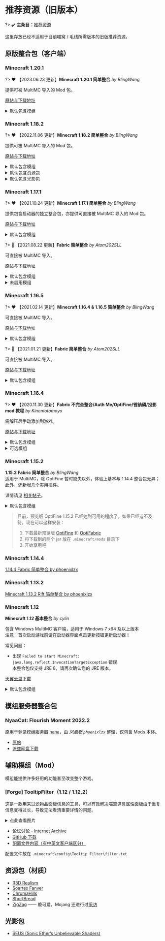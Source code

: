 # 推荐资源（旧版本）

?> :heavy_check_mark: **主条目：**[推荐资源](wiki/resources)

这里存放已经不适用于目前喵窝 / 毛线所需版本的旧版推荐资源。

## 原版整合包（客户端）

### Minecraft 1.20.1

?> :heart: 【2023.06.23 更新】**Minecraft 1.20.1 简单整合** *by BlingWang*

提供可被 MultiMC 导入的 Mod 包。

[原帖与下载地址](https://community.craft.moe/d/3934)

<details>
<summary>默认包含模组</summary>

[Moddermore 列表](https://moddermore.net/list/VAJaICLWh_k8)

- ['Slight' Gui Modifications](https://curseforge.com/minecraft/mc-mods/slight-gui-modifications) - Allows 'slight' gui modifications
- [3D Skin Layers](https://modrinth.com/mod/3dskinlayers) - Render the player skin layer in 3d!
- [AdvancementInfo](https://modrinth.com/mod/advancementinfo) - Show more information about advancement requirements
- [AppleSkin](https://modrinth.com/mod/appleskin) - Food/hunger-related HUD improvements
- [Architectury API](https://modrinth.com/mod/architectury-api) - An intermediary api aimed to ease developing multiplatform mods.
- [Auth Me](https://modrinth.com/mod/auth-me) - Authenticate yourself and re-validate your session
- [Better Ping Display [Fabric]](https://modrinth.com/mod/better-ping-display-fabric) - Adds a configurable numerical ping display to the player list
- [BetterF3](https://modrinth.com/mod/betterf3) - BetterF3 is a mod that replaces Minecraft's original debug HUD with a highly customizable, more human-readable HUD.
- [Boat Item View](https://modrinth.com/mod/boat-item-view) - See your held items when in a moving boat!
- [Bobby](https://modrinth.com/mod/bobby) - Allows for render distances greater than the server's view-distance
- [Capes](https://modrinth.com/mod/capes) - Lets you use capes from OptiFine, LabyMod and other cape mods
- [Cloth Config API](https://modrinth.com/mod/cloth-config) - Configuration Library for Minecraft Mods
- [Concurrent Chunk Management Engine (Fabric)](https://modrinth.com/mod/c2me-fabric) - A Fabric mod designed to improve the chunk performance of Minecraft.
- [Continuity](https://modrinth.com/mod/continuity) - A Fabric mod that allows for efficient connected textures
- [Controlling](https://modrinth.com/mod/controlling) - Adds a search bar to the Key-Bindings menu
- [Dark Loading Screen](https://modrinth.com/mod/dark-loading-screen) - Makes the loading screen darker.
- [Debugify](https://modrinth.com/mod/debugify) - Fixes Minecraft bugs found on the bug tracker
- [Dynamic FPS](https://modrinth.com/mod/dynamic-fps) - Reduce resource usage while Minecraft is in the background or idle.
- [Entity Culling](https://modrinth.com/mod/entityculling) - Using async path-tracing to hide Block-/Entities that are not visible
- [Forge Config API Port](https://modrinth.com/mod/forge-config-api-port) - NeoForge's & Forge's config systems provided to other modding ecosystems. Designed for a multiloader architecture.
- [Gamma Utils (Fullbright)](https://modrinth.com/mod/gamma-utils) - Gamma / Brightness / Night Vision mod, making it easy to see in the dark. Basically Fullbright for Fabric.
- [IBE Editor](https://modrinth.com/mod/ibe-editor) - Simple GUI Mod to edit an item, a block or an entity in your current world
- [IMBlockerFabric](https://modrinth.com/mod/imblocker) - IMBlockerFabric is a mod that It can Hide IM(InputMethod) when you don't need to input text! This mod fixes the typing bug exist in Minecraft which annoying Asian players for a long time.
- [ImmediatelyFast](https://modrinth.com/mod/immediatelyfast) - Speed up immediate mode rendering in Minecraft
- [Indium](https://modrinth.com/mod/indium) - Sodium addon providing support for the Fabric Rendering API, based on Indigo
- [Inspecio](https://modrinth.com/mod/inspecio) - A Minecraft mod which adds more tooltips.
- [Interactic](https://modrinth.com/mod/interactic) - Refined item interactions
- [Inventory Profiles Next](https://modrinth.com/mod/inventory-profiles-next) - Take control over you inventory. Sort. Move matching Items. Throw all. Locked slots. Gear sets! And much more.
- [Iris Shaders](https://modrinth.com/mod/iris) - A modern shaders mod for Minecraft intended to be compatible with existing OptiFine shader packs
- [ItemSwapper](https://modrinth.com/mod/itemswapper) - Inventory update concept for hotswapping items.
- [Krypton](https://modrinth.com/mod/krypton) - A mod to optimize the Minecraft networking stack
- [LAN World Plug-n-Play (mcwifipnp)](https://modrinth.com/mod/mcwifipnp) - LAN World Plug-n-Play (mcwifipnp)
- [LambDynamicLights](https://modrinth.com/mod/lambdynamiclights) - A dynamic lights mod for Fabric.
- [LambdaBetterGrass](https://modrinth.com/mod/lambdabettergrass) - A Minecraft mod which adds better grass and snow to the game.
- [Language Reload](https://modrinth.com/mod/language-reload) - Reduces load times and adds fallbacks for languages
- [LazyDFU](https://modrinth.com/mod/lazydfu) - Makes the game boot faster by deferring non-essential initialization
- [Litematica](https://curseforge.com/minecraft/mc-mods/litematica) - A modern schematic mod written for Fabric (and LiteLoader on 1.12.x), with extra features for Creative mode work
- [Lithium](https://modrinth.com/mod/lithium) - No-compromises game logic/server optimization mod
- [MaLiLib](https://curseforge.com/minecraft/mc-mods/malilib) - A library mod required for masa's client-side mods
- [Memory Leak Fix](https://modrinth.com/mod/memoryleakfix) - A mod that fixes random memory leaks for both the client and server
- [MidnightControls](https://modrinth.com/mod/midnightcontrols) - Adds controller support and enhanced controls overall.
- [MidnightLib](https://modrinth.com/mod/midnightlib) - Common library with a built-in configuration system
- [MixinTrace](https://modrinth.com/mod/mixintrace) - Adds a list of mixins in the stack trace to crash reports 
- [Mod Menu](https://modrinth.com/mod/modmenu) - Adds a mod menu to view the list of mods you have installed.
- [More Chat History](https://modrinth.com/mod/morechathistory) - Increases the maximum length of chat history.
- [More Culling](https://modrinth.com/mod/moreculling) - A mod that changes how multiple types of culling are handled in order to improve performance
- [No Chat Reports](https://modrinth.com/mod/no-chat-reports) - Makes chat unreportable (where possible)
- [Ok Zoomer](https://modrinth.com/mod/ok-zoomer) - Adds a highly-configurable zoom key for Quilt. The zoom is yours!
- [OptiGUI](https://modrinth.com/mod/optigui) - Blazing fast custom GUI textures on Fabric and Quilt with built-in OptiFine custom GUI resource pack support
- [Pick Block Pro](https://modrinth.com/mod/pick-block-pro) - An advanced client side Block, Entity, NBT, Tool and ID picker
- [Quilt Kotlin Libraries (QKL)](https://modrinth.com/mod/qkl) - Quilt's official Kotlin libraries
- [Quilted Fabric API (QFAPI) / Quilt Standard Libraries (QSL)](https://modrinth.com/mod/qsl) - The standard libraries of the Quilt ecosystem. Essential for your modding experience on Quilt!
- [Reese's Sodium Options](https://modrinth.com/mod/reeses-sodium-options) - Alternative Options Menu for Sodium
- [Roughly Enough Items (REI)](https://modrinth.com/mod/rei) - Clean and Customizable. Alternative to Just Enough Items/JEI.
- [Screenshot to Clipboard](https://modrinth.com/mod/screenshot-to-clipboard) - Screenshots taken are copied to the clipboard.
- [Searchables](https://modrinth.com/mod/searchables) - Searchables is a library mod that adds helper methods that allow for searching and filtering elements based on components, as well as offering built in auto-complete functionality.
- [Sodium](https://modrinth.com/mod/sodium) - A modern rendering engine for Minecraft which greatly improves performance
- [Sodium Extra](https://modrinth.com/mod/sodium-extra) - A Sodium addon that adds features that shouldn't be in Sodium.
- [SomeOrdinaryTweaks](https://modrinth.com/mod/ordinarytweaks) - Completely client-sided mod that offers various toggle-able QOL changes and tweaks (GUI, Game/World Interaction)
- [Starlight (Fabric)](https://modrinth.com/mod/starlight) - Rewrites the light engine to fix lighting performance and lighting errors
- [Stendhal](https://modrinth.com/mod/stendhal) - Stendhal is a client-side Fabric mod offering new and enhanced visual utilities for books, signs, anvil and the in-game chat.
- [Tweakeroo](https://curseforge.com/minecraft/mc-mods/tweakeroo) - Various client-side tweaks, such as hand restock, hotbar swap/cycle, flexible/fast block placement etc.
- [Very Many Players (Fabric)](https://modrinth.com/mod/vmp-fabric) - A Fabric mod designed to improve server performance at high playercounts.
- [ViaFabric](https://modrinth.com/mod/viafabric) - Allows to connect to older servers with older versions
- [WTHIT](https://modrinth.com/mod/wthit) - What the hell is that?
- [Xaero's Minimap](https://modrinth.com/mod/xaeros-minimap) - Displays a map of the nearby world terrain, players, mobs, entities in the corner of your screen. Lets you create waypoints which help you find the locations you've marked.
- [Xaero's World Map](https://modrinth.com/mod/xaeros-world-map) - Adds a full screen world map which shows you what you have explored in the world. Works great together with Xaero's Minimap.
- [Your Options Shall Be Respected (YOSBR)](https://modrinth.com/mod/yosbr) - Your options shall be respected.
- [[ETF] Entity Texture Features](https://modrinth.com/mod/entitytexturefeatures) - Emissive, Random & Custom texture support for entities in resourcepacks just like Optifine but for Fabric
- [bad packets](https://modrinth.com/mod/badpackets) - Bad Packets allows packet messaging between different modding platforms.
- [lazy-language-loader](https://modrinth.com/mod/lazy-language-loader) - lazy-language-loader improves loading times when changing your language by only reloading the language instead of all the game resources!
- [libIPN](https://modrinth.com/mod/libipn) - Inventory Profiles Next GUI/Config library
- [oωo (owo-lib)](https://modrinth.com/mod/owo-lib) - A general utility, GUI and config library for modding on Fabric and Quilt

</details>

### Minecraft 1.18.2

?> :heart: 【2022.11.06 更新】**Minecraft 1.18.2 简单整合** *by BlingWang*

提供可被 MultiMC 导入的 Mod 包。

[原帖与下载地址](https://community.craft.moe/d/2735/24)

<details>
<summary>默认包含模组</summary>

- [光影核心] iris
- [光照优化] starlight
- [内存优化] ferritecore
- **模组前置**
  - architectury
  - badpackets
  - cloth-api
  - cloth-config
  - completeconfig
  - DarkKore
  - fabric-language-kotlin
  - ForgeConfigAPIPort
  - Iceberg
  - malilib
  - qfapi
- **功能增强**
  - [信息显示] KronHUD
  - [REI] RoughlyEnoughItems
  - [REI 中文搜索] roughly-enough-characters
  - [主菜单信息] main-menu-credits
  - [乘船查看物品] Boat-Item-View
  - [划船 GUI] boathud
  - [创世神] worldedit
  - [创世神 CUI] WorldEditCUI
  - [功能调整] some-ordinary-tweaks
  - [动态 FPS] dynamic-fps
  - [万能工具] tweakeroo
  - [取物增强] inventorytabs
  - [局域网联机增强] mcwifipnp
  - [R 键整理] InventoryProfilesNext
  - [截图到剪贴板] screenshotcopy
  - [手持信息] held-item-info
  - [手柄控制] midnightcontrols
  - [What The Hell Is That] wthit
  - [方块状态复制] Pick-Block-Pro
  - [方块轮廓] BetterBlockOutline
  - [小地图] journeymap
  - [无缝加载] seamless-loading-screen
  - [更好 F3] BetterF3
  - [更好 Ping 显示] BetterPingDisplay
  - [游戏内重登账号] authme
  - [物品交互] interactic
  - [物品属性] inspecio
  - [物品排序] reasonable-sorting
  - [批量移动] itemscroller
  - [物品编辑器] IBEEditor
  - [鼠标功能扩展] MouseTweaks
  - [盔甲栏细节] DetailArmorBar
  - [系统任务栏] bettertaskbar
  - [缩放] ok-zommer
  - [聊天记录保留] morechathistory
  - [职业标记] MerchantMarkers
  - [自定义启动界面] customsplashscreen
  - [装备对比] EquipmentCompare
  - [超视距渲染] bobby
  - [阻止崩溃] notenoughcrashes
  - [降级连接] viafabric
  - [高亮新物品] Highlighter
  - [高清截图] fabrishot
  - [高级字符] stendhal
- **启动优化**
  - lazydfu
  - smoothboot
- **材质优化**
  - [动态光源] lambdynamiclights
  - [斗篷兼容] Capes
  - [自定义 GUI] optigui
- **材质增强**
  - [3D 皮肤] 3dskinlayers
  - [动态材质] animatica
  - [实体材质] entity-texture-features
  - [纹理连接] continuity
  - [群系颜色] colormatic
  - [自定义模型] cem
  - [草地优化] lambdabettergrass
- **渲染优化**
  - [GUI] exordium
  - [实体] entityculling
  - [实体] moreculling
  - [方块] enhancedblockentities
  - [树叶] cullleaves
  - sodium
  - sodium-extra
  - indium
- [玩家优化] vmp
- [网络优化] krypton
- **菜单增强**
  - [GUI 优化] slight-gui-modifications
  - [键位设置] Controlling
  - [模组列表] modmenu
  - [模组配置] puzzle
  - [资源包选择] DraggableResourcePacks
  - [进度详情] advancementinfo
  - [渲染优化选项] reeses-sodium-options
- **语言切换优化**
  - language-reload
  - lazy-language-loader
- **通用优化**
  - [C2ME] c2me
  - [配置文件] yosbr
  - lithium
- **错误修复**
  - debugify
  - TieFix
  - [内存] memoryleakfix
  - [反幽灵方块] antighost
  - [模型] item-model-fix
  - [输入法冲突修复] imblocker
- **高级聊天**
  - [HUD] AdvancedChatHUD
  - [宏] AdvancedChatMacros
  - [拼写增强] AdvancedChatBox
  - [文本过滤] AdvancedChatFilters
  - [核心] AdvancedChatCore

</details>

<details>
<summary>默认包含资源包</summary>

- [汉化包] BetterBlockOutline
- [汉化包] MASA (tweakeroo, minihud, malilib, litematica, itemscroller)
- [深色界面] Default-Dark-Mode
- Xekr 原版红石显示 & 漏斗投掷器附加

</details>

<details>
<summary>默认包含光影包</summary>

- BSL
- Chocapic13 (Low)

</details>

### Minecraft 1.17.1

?> :heart: 【2021.10.24 更新】**Minecraft 1.17.1 简单整合** *by BlingWang*

提供包含启动器的独立整合包，亦提供可直接被 MultiMC 导入的 Mod 包。

[原帖与下载地址](https://community.craft.moe/d/2553-minecraft-1171)

<details>
<summary>默认包含模组</summary>

- [Cloth Config API] cloth-config
- [Fabric 核心] fabric-api
- [NBT 信息] nbttooltip
- [REI] RoughlyEnoughItems
- [What The Hell Is That] wthit
- [创世神] worldedit
- [距离度量] blockmeter
- [反幽灵方块] antighost
- [附魔描述] EnchantmentDescriptions
- [批量交易] easiervillagertrading
- [键位设置] Controlling
- lithium
- [录像回放] replaymod
- [信息显示] minihud
- [模组列表] modmenu
- [渲染优化扩展] sodium-extra
- [渲染优化] sodium
- [耐久显示] durabilityviewer
- [批量移动] itemscroller
- [饥饿显示] appleskin
- [模组前置] architectury
- [模组前置] malilib
- [潜影盒内容显示] shulkerboxtooltip
- [游戏内重登账号] authme
- [深色加载界面] dark-loading-screen
- [输入法冲突修复] imblocker
- [鼠标功能扩展] MouseTweaks
- [小地图] VoxelMap
- [方块投影] litematica
- [万能工具] tweakeroo
- [R 键整理] InventoryProfilesNext
- [游戏进入提醒] pling
- [自动重连] AutoReconnector
- [自然结构轮廓] BBOutlineReloaded

</details>

?> :blue_heart: 【2021.08.22 更新】**Fabric 简单整合**  *by Atom202SLL*

可直接被 MultiMC 导入。

[原帖与下载地址](https://community.craft.moe/d/2079/20)

<details>
<summary>默认包含模组</summary>

- appleskin
- architectury
- cloth-config
- easiervillagertrading
- fabric-api
- fast-chest
- InventoryHUD
- InventoryProfilesNext
- litematica
- malilib
- minihud
- modmenu
- optifabric
- preview_OptiFine
- replaymod
- RoughlyEnoughItems
- shulkerboxtooltip
- tweakeroo
- VoxelMap
- worldedit
- wthit

</details>

<details>
<summary>未启用模组</summary>

- iris
- sodium

</details>

### Minecraft 1.16.5

?> :heart: 【2021.02.14 更新】**Minecraft 1.16.4 & 1.16.5 简单整合** *by BlingWang*

可直接被 MultiMC 导入。  

[原帖与下载地址](https://community.craft.moe/d/2182)

<details>
<summary>默认包含模组</summary>

- [Fabric 核心] fabric-api
- [信息显示] minihud
- [NBT 信息] nbttooltip
- [REI] RoughlyEnoughItems
- [R 键整理] inventoryprofiles
- [创世神 CUI] WorldEditCUI
- [创世神] worldedit
- [饥饿显示] appleskin
- [崩溃修复] SomeCrashFixes
- [彩色书籍] colorunchained
- [自动重连] autoreconnector
- [反幽灵方块] antighost
- [距离度量] blockmeter
- [方块信息] Hwyla
- [附魔描述] EnchantedToolTips
- [高清修复] OptiFine (preview)
- [高清修复前置] optifabric
- [键位设置] Controlling
- [自然结构轮廓] BBOutlineReloaded
- [计算优化] phosphor
- [录像回放] replaymod
- [模组列表] modmenu
- [耐久显示] durabilityviewer
- [批量交易] easiervillagertrading
- [批量移动] itemscroller
- [模组前置] malilib
- [潜影盒内容显示] shulkerboxtooltip
- [方块投影] litematica
- [小地图] VoxelMap
- [血量显示] orderly
- [游戏内重登账号] authme

</details>

?> :blue_heart: 【2021.01.21 更新】**Fabric 简单整合** *by Atom202SLL*

可直接被 MultiMC 导入。

[原帖与下载地址](https://community.craft.moe/d/2079-multimcminecraft-116-fabric/18)

<details>
<summary>默认包含模组</summary>

- [Appleskin](https://www.curseforge.com/minecraft/mc-mods/appleskin)
- [Durability Viewer](https://www.curseforge.com/minecraft/mc-mods/giselbaers-durability-viewer)
- [Fabric API](https://www.curseforge.com/minecraft/mc-mods/fabric-api)
- [Hwyla](https://www.curseforge.com/minecraft/mc-mods/hwyla)
- [Inventory Profiles](https://www.curseforge.com/minecraft/mc-mods/inventory-profiles)
- [MASA](https://masa.dy.fi/tmp/minecraft/mods/client_mods/)
- [Mod Menu](https://modrinth.com/mod/modmenu)
- [Optifabric](https://www.curseforge.com/minecraft/mc-mods/optifabric)
- [OptiFine](https://www.optifine.net/home)
- [Replaymod](https://www.replaymod.com/)
- [Roughly Enough Items](https://www.curseforge.com/minecraft/mc-mods/roughly-enough-items)
- [Shulker Box Tooltip](https://www.curseforge.com/minecraft/mc-mods/shulkerboxtooltip)
- [Voxelmap](https://www.curseforge.com/minecraft/mc-mods/voxelmap)
- [WorldEdit](https://www.curseforge.com/minecraft/mc-mods/worldedit)
- [WorldEditCUI](https://github.com/mikroskeem/WorldEditCUI)

</details>

### Minecraft 1.16.4

?> :heart: 【2020.11.30 更新】**Fabric 不完全整合/Auth Me/OptiFine/锂钠磷/投影 mod 教程** *by Kinomotomoyo*

需解压后手动添加到游戏。

[原帖与下载地址](https://community.craft.moe/d/1923-20201130minecraft-1164-fabric-auth-meoptifinemod)

<details>
<summary>默认包含模组</summary>

- [反幽灵方块] Antighost（快捷键 G 或者输入指令 /ghost）
- [饥饿显示] AppleSkin
- [游戏内重登账号] Auth Me（不用退游戏和启动器，然后再开启动器进游戏那么麻烦了）  
<span class="nw-spoiler">其实电脑足够快的话，稍微等等也无妨</span>
- [自动重连] AutoReconnector  
_感谢派兹，辛苦更新_
- [距离度量] BlockMeterFabric
- [彩色书籍] Color Unchained（将彩色/特殊字体输入书）
- [键位设置] Controlling
- [耐久显示] Giselbaer's Durability Viewer
- [批量交易] [Easiervillagertrading](wiki/resources?id=easier-trading)
- [Fabric 核心] **Fabric API**
- [方块信息] Hwyla
- [R 键整理] Inventory Profiles（修改配置界面快捷键 R+C）
- [批量移动] Item Scroller（修改配置界面快捷键 I+C）
- [方块投影] Litematica（修改配置界面快捷键 M+C）
- **MaLiLib** ——<span class="nw-explain" title="Item Scroller, Litematica, MiniHUD, Tweakeroo">部分模组</span>的基础 API
- [信息显示] MiniHUD（修改配置界面快捷键 H+C）
- [模组列表] Mod Menu
- [高清修复前置] **Optifabric**
  +  OptiFine
  + **此二者必须同时安装！**和 Lithium、Sodium 互不兼容！
- [血量显示] Orderly
- [计算优化] Phosphor
- [REI] Roughly Enough Items
- [潜影盒内容显示] ShulkerBoxTooltip
- [信息大小自适应调整] Tooltipfix
- [万能工具] Tweakeroo（修改配置界面快捷键 X+C）
- [小地图] VoxelMap

</details>

<details>
<summary>可选模组</summary>

- [自然结构轮廓] BBOutlineReloaded
- [附魔描述] EnchantedToolTips
- Lithium
- [鼠标功能扩展] Mouse Wheelie（貌似和 Item Scroller 有冲突？看你习惯用哪个吧）
- [NBT 信息] NBT Tooltip
- [录像重放] Replay
- [渲染优化] [Sodium](wiki/resources?id=sodium)
- [创世神] WorldEdit
- [创世神 CUI] WorldEdit CUI

</details>

### Minecraft 1.15.2

**1.15.2 Fabric 简单整合** *by BlingWang*  
适用于 MultiMC，除 OptiFine 暂时缺失以外，体验上基本与 1.14.4 整合包无异；此外，还新增几个实用插件。

详情请见 [相关帖子](https://community.craft.moe/d/1409)。

<details>
<summary>默认包含模组</summary>

- [Fabric 核心] fabric-api
- [NBT 信息] nbttooltip
- [REI] RoughlyEnoughItems
- [R 键整理] inventoryprofiles
- [万能工具] tweakeroo（汉化版 & 原版）
- [方块投影] litematica
- [方块信息] Hwyla
- [饥饿显示] appleskin
- [键位设置] fabriccontrolling
- [模组列表] modmenu
- [模组前置] malilib
- [耐久显示] durabilityviewer
- [批量交易] easiervillagertrading
- [批量移动] itemscroller
- [潜影盒内容显示] shulkerboxtooltip
- [小地图] VoxelMap
- [信息大小自适应] tooltipwrap
- [信息显示] minihud
- [血量显示] orderly
- [自动重连] autoreconnector

</details>

> 目前，预览版 OptiFine 1.15.2 已经达到可用的程度了。如果已经迫不及待，现在可以这样安装：
>
> 1. 下载最新预览版 [OptiFine](https://optifine.net/downloads) 和 [OptiFabric](https://www.curseforge.com/minecraft/mc-mods/optifabric)
> 2. 将下载到的两个 jar 放在 `.minecraft/mods` 目录下
> 3. 开始享用吧

### Minecraft 1.14.4

[1.14.4 Fabric 简单整合 by phoenixlzx](https://community.craft.moe/d/1185)

### Minecraft 1.13.2

[Minecraft 1.13.2 Rift 简单整合 by phoenixlzx](https://community.craft.moe/d/718)

### Minecraft 1.12

**Minecraft 1.12 基本整合** *by cylin*

包含 Windows MultiMC 客户端，适用于 Windows 7 x64 及以上版本  
注意：首次启动游戏前请在启动器界面点击更新按钮更新启动器！

常见问题：

- 出现 `Failed to start Minecraft: java.lang.reflect.InvocationTargetException` 错误  
  本整合包仅支持 JRE 8，请再次确认您的 JRE 版本。

[天翼云盘下载](https://cloud.189.cn/t/7zaiuq2umQRb)

<details>
<summary>默认包含模组</summary>

* API
  * Forge
  * LiteLoader
* Mods
  * InventoryTweaks
  * JustEnoughItems
  * MouseTweaks
  * Neat
  * OptiFine
  * popenchanttags
  * VoxelMap
  * WorldEdit
  * WorldEditCUI
  * ZyinsHUD

</details>

## 模组服务器整合包

### NyaaCat: Flourish Moment 2022.2

原用于登录模组服务器 [hana](wiki/server-network#hana)，由 *凤凰卷 `phoenixlzx`* 整理，仅包含 Mods 本体。  

- [原帖](https://community.craft.moe/d/2764-nyaacat-flourish-moment-20222)
- [派兹网盘下载](https://dl.blingwang.cn/NyaaCat_FlourishMoment.2022.2.mods.zip)

## 辅助模组（Mod）

模组能提供许多好用的功能甚至改变整个游戏。

### [Forge] TooltipFilter（1.12 / 1.12.2）

这是一款用来过滤物品面板信息的工具，可以有效解决喵窝道具属性面板由于重复信息变得过长，导致无法看清重要详情的问题。

<details>
<summary>点此查看图片</summary>

![TooltipFilter](../../assets/images/TooltipFilter.png)

</details>

- [论坛讨论 - Internet Archive](https://web.archive.org/web/20170704154306/https://bbs.nyaa.cat/d/960--)
- [GitHub 下载](https://github.com/Librazy/TooltipFilter/releases)
- [配置文件内容（有中英文客户端区分）](https://github.com/Librazy/TooltipFilter/wiki/Some-good-filters)

配置文件放在 `.minecraft\config\Tooltip Filter\filter.txt`

## 资源包（材质）

- [R3D Realism](https://www.minecraftforum.net/forums/mapping-and-modding-java-edition/resource-packs/1241290-r3d-craft-play-minecraft-in-high-definition)
- [Soartex Fanver](https://soartex.net/downloads/)
- [ChromaHills](https://www.chromahills.com/)
- [ShortBread](https://www.planetminecraft.com/texture-pack/shortbread--/)
- [ZigZag](https://zigzagpack.com/) —— 敲可爱，Mojang 还进行过[采访](https://www.minecraft.net/sv-se/article/zigzag-resource-pack)

## 光影包

- [SEUS (Sonic Ether’s Unbelievable Shaders)](https://www.sonicether.com/seus/)
